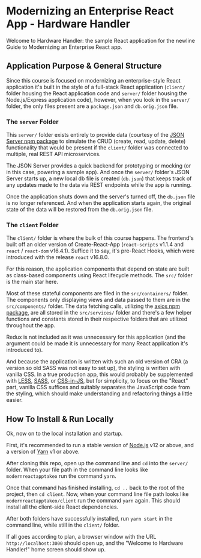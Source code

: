 # Modernizing an Enterprise React App - Hardware Handler

Welcome to Hardware Handler: the sample React application for the newline Guide to Modernizing an Enterprise React app.

## Application Purpose & General Structure

Since this course is focused on modernizing an enterprise-style React application it's built in the style of a full-stack React application (`client/` folder housing the React application code and `server/` folder housing the Node.js/Express application code), however, when you look in the `server/` folder, the only files present are a `package.json` and `db.orig.json` file.

### The `server` Folder

This `server/` folder exists entirely to provide data (courtesy of the [JSON Server npm package](https://www.npmjs.com/package/json-server) to simulate the CRUD (create, read, update, delete) functionality that would be present if the `client/` folder was connected to multiple, real REST API microservices.

The JSON Server provides a quick backend for prototyping or mocking (or in this case, powering a sample app). And once the `server/` folder's JSON Server starts up, a new local db file is created (`db.json`) that keeps track of any updates made to the data via REST endpoints while the app is running.

Once the application shuts down and the server's turned off, the `db.json` file is no longer referenced. And when the application starts again, the original state of the data will be restored from the `db.orig.json` file.

### The `client` Folder

The `client/` folder is where the bulk of this course happens. The frontend's built off an older version of Create-React-App (`react-scripts` v1.1.4 and `react` / `react-dom` v16.4.1). Suffice it to say, it's pre-React Hooks, which were introduced with the release `react` v16.8.0.

For this reason, the application components that depend on state are built as class-based components using React lifecycle methods. The `src/` folder is the main star here.

Most of these stateful components are filed in the `src/containers/` folder. The components only displaying views and data passed to them are in the `src/components/` folder. The data fetching calls, utilizing the [axios npm package](https://www.npmjs.com/package/axios), are all stored in the `src/services/` folder and there's a few helper functions and constants stored in their respective folders that are utilized throughout the app.

Redux is not included as it was unnecessary for this application (and the argument could be made it is unnecessary for many React application it's introduced to).

And because the application is written with such an old version of CRA (a version so old SASS was not easy to set up), the styling is written with vanilla CSS. In a true production app, this would probably be supplemented with [LESS](http://lesscss.org/), [SASS](https://sass-lang.com/), or [CSS-in-JS](https://cssinjs.org/), but for simplicity, to focus on the "React" part, vanilla CSS suffices and suitably separates the JavaScript code from the styling, which should make understanding and refactoring things a little easier.

## How To Install & Run Locally

Ok, now on to the local installation and startup.

First, it's recommended to run a stable version of [Node.js](https://nodejs.org/en/) v12 or above, and a version of [Yarn](https://classic.yarnpkg.com/en/docs/install) v1 or above.

After cloning this repo, open up the command line and `cd` into the `server/` folder. When your file path in the command line looks like `modernreactapptakeo` run the command `yarn`.

Once that command has finished installing, `cd ..` back to the root of the project, then `cd client`. Now, when your command line file path looks like `modernreactapptakeo/client` run the command `yarn` again. This should install all the client-side React dependencies.

After both folders have successfully installed, run `yarn start` in the command line, while still in the `client/` folder.

If all goes according to plan, a browser window with the URL `http://localhost:3000` should open up, and the "Welcome to Hardware Handler!" home screen should show up.

